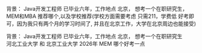 背景： Java开发工程师  已毕业六年，工作地点 北京， 想考一个在职研究生，MEM和MBA 推荐哪个,以及学校推荐(学校方面需要考虑 
只需211，学费低 好考即可，因为我只有两个月的学习时间了, 并且在北京工作，大学在北京周边也能接受)


背景： Java开发工程师 已毕业六年，工作地点 北京， 想考一个在职研究生   
河北工业大学 和 北京工业大学 2026年 MEM 哪个好考一点
